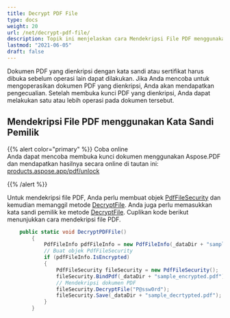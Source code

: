```yaml
---
title: Decrypt PDF File
type: docs
weight: 20
url: /net/decrypt-pdf-file/
description: Topik ini menjelaskan cara Mendekripsi File PDF menggunakan Kelas PdfFileSecurity.
lastmod: "2021-06-05"
draft: false
---
```


Dokumen PDF yang dienkripsi dengan kata sandi atau sertifikat harus dibuka sebelum operasi lain dapat dilakukan. Jika Anda mencoba untuk mengoperasikan dokumen PDF yang dienkripsi, Anda akan mendapatkan pengecualian. Setelah membuka kunci PDF yang dienkripsi, Anda dapat melakukan satu atau lebih operasi pada dokumen tersebut.

## Mendekripsi File PDF menggunakan Kata Sandi Pemilik

{{% alert color="primary" %}}
Coba online <br>
Anda dapat mencoba membuka kunci dokumen menggunakan Aspose.PDF dan mendapatkan hasilnya secara online di tautan ini:
[products.aspose.app/pdf/unlock](https://products.aspose.app/pdf/unlock)

{{% /alert %}}

Untuk mendekripsi file PDF, Anda perlu membuat objek [PdfFileSecurity](https://reference.aspose.com/pdf/net/aspose.pdf.facades/pdffilesecurity) dan kemudian memanggil metode [DecryptFile](https://reference.aspose.com/pdf/net/aspose.pdf.facades/pdffilesecurity/methods/decryptfile). Anda juga perlu memasukkan kata sandi pemilik ke metode [DecryptFile](https://reference.aspose.com/pdf/net/aspose.pdf.facades/pdffilesecurity/methods/decryptfile). Cuplikan kode berikut menunjukkan cara mendekripsi file PDF.

```csharp
    public static void DecryptPDFFile()
        {
            PdfFileInfo pdfFileInfo = new PdfFileInfo(_dataDir + "sample_encrypted.pdf");
            // Buat objek PdfFileSecurity
            if (pdfFileInfo.IsEncrypted)
            {
                PdfFileSecurity fileSecurity = new PdfFileSecurity();
                fileSecurity.BindPdf(_dataDir + "sample_encrypted.pdf");
                // Mendekripsi dokumen PDF
                fileSecurity.DecryptFile("P@ssw0rd");
                fileSecurity.Save(_dataDir + "sample_decrtypted.pdf");
            }
        }
```